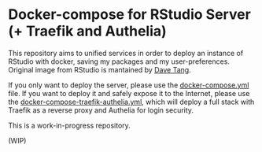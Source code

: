 # Docker-compose for RStudio Server (+ Traefik and Authelia)
This repository aims to unified services in order to deploy an instance of RStudio with docker, saving my packages and my user-preferences.
Original image from RStudio is mantained by [Dave Tang](https://github.com/davetang/learning_docker/tree/main/rstudio).

If you only want to deploy the server, please use the [docker-compose.yml](docker-compose.yml) file. If you want to deploy it and safely expose it to the Internet, please use the [docker-compose-traefik-authelia.yml](docker-compose-traefik-authelia.yml), which will deploy a full stack with Traefik as a reverse proxy and Authelia for login security.

This is a work-in-progress repository. 

(WIP)
